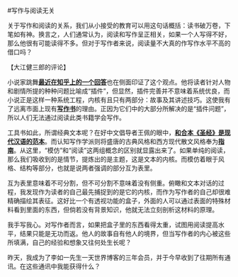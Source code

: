 #写作与阅读无关

关于写作和阅读的关系，我们从小接受的教育可以用这句话概括：读书破万卷，下笔如有神。换言之，人们通常认为，阅读和写作呈正相关，如果一个人写得不好，那么他很有可能读得不多。但对于写作者来说，阅读量不大真的作写作水平不高的借口吗？

【大江健三郎的评论】

小说家跳舞[**最近在知乎上的一个回答**](https://www.zhihu.com/question/268152867/answer/363397029)也在侧面印证了这个观点。他将读者针对人物和剧情所提的种种问题比喻成“插件”，但显然，插件完善并不意味着系统优良，而小说正是这样一种系统工程，内核有且只有两部分：故事及其讲述技巧。这使我有了远离市面上现有[**写作书**](https://www.amazon.cn/s/ref=nb_sb_noss?__mk_zh_CN=%E4%BA%9A%E9%A9%AC%E9%80%8A%E7%BD%91%E7%AB%99&url=search-alias%3Daps&field-keywords=%E5%88%9B%E6%84%8F%E5%86%99%E4%BD%9C%E4%B9%A6%E7%B3%BB)的理由。正因为它们中的大部分所解决的是“插件问题”，所以人们无法通过阅读此类书籍学会写作。

工具书如此，所谓经典文本呢？在好中文倡导者王佩的眼中，[**和合本《圣经》是现代汉语的范本**](https://zhuanlan.zhihu.com/p/24685021)。而认知写作学派则将盛唐的古典风格和西方现代散文风格奉为[**指南**](https://www.douban.com/doulist/39820236/)。从这里，“模仿”和“阅读”这两组概念的区别就显露出来了。如果单纯的阅读，那么我们吸收到的是情节，提炼出的是主题，这是文本的内核。而模仿着眼于风格、结构等部分，也就是说两者强调的部分互为表里。

互为表里意味着不可分割，但不可分割不意味着没有侧重。俯瞰和文本对话的过程，我发现作为读者的自己最先捕捉到的是它的内核，而作为写作者的自己却很难精确描绘其表征。这好比一个有透视功能的盒子，外面的人可以通过表面的特殊材料看到里面的东西，但倘若没有背景知识，他就无法立刻剖析这材料的原理。

我手写我心。对写作者而言，如果把盒子里的东西看得太重，试图用阅读提高水平，结果只能是无功而返。他人的故事自有他人的境界，但当写作者的内心被这些所填满，自己的经验和想象又往何处生长呢？

昨天，我成为了李如一先生一天世界博客的三年会员，并于今早收到了往期所有通讯。在这些通讯中我能获得什么？